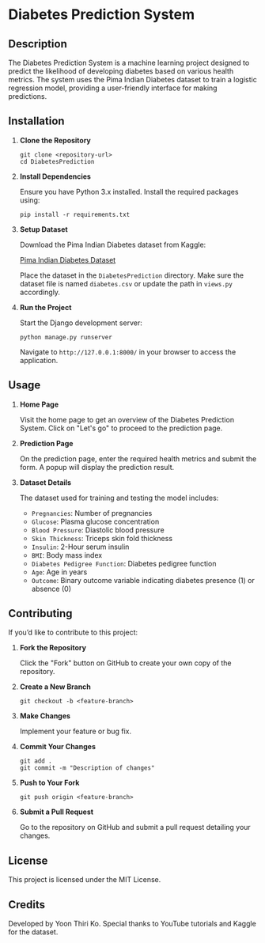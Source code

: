 # Diabetes Prediction System

## Description

The Diabetes Prediction System is a machine learning project designed to predict the likelihood of developing diabetes based on various health metrics. The system uses the Pima Indian Diabetes dataset to train a logistic regression model, providing a user-friendly interface for making predictions.

## Installation

1. **Clone the Repository**

   ```
   git clone <repository-url>
   cd DiabetesPrediction
   ```

2. **Install Dependencies**

   Ensure you have Python 3.x installed. Install the required packages using:

   ```
   pip install -r requirements.txt
   ```

3. **Setup Dataset**

   Download the Pima Indian Diabetes dataset from Kaggle:

   [Pima Indian Diabetes Dataset](https://www.kaggle.com/uciml/pima-indians-diabetes-database)

   Place the dataset in the `DiabetesPrediction` directory. Make sure the dataset file is named `diabetes.csv` or update the path in `views.py` accordingly.

4. **Run the Project**

   Start the Django development server:

   ```
   python manage.py runserver
   ```

   Navigate to `http://127.0.0.1:8000/` in your browser to access the application.

## Usage

1. **Home Page**

   Visit the home page to get an overview of the Diabetes Prediction System. Click on "Let's go" to proceed to the prediction page.

2. **Prediction Page**

   On the prediction page, enter the required health metrics and submit the form. A popup will display the prediction result.

3. **Dataset Details**

   The dataset used for training and testing the model includes:

   - `Pregnancies`: Number of pregnancies
   - `Glucose`: Plasma glucose concentration
   - `Blood Pressure`: Diastolic blood pressure
   - `Skin Thickness`: Triceps skin fold thickness
   - `Insulin`: 2-Hour serum insulin
   - `BMI`: Body mass index
   - `Diabetes Pedigree Function`: Diabetes pedigree function
   - `Age`: Age in years
   - `Outcome`: Binary outcome variable indicating diabetes presence (1) or absence (0)

## Contributing

If you’d like to contribute to this project:

1. **Fork the Repository**

   Click the "Fork" button on GitHub to create your own copy of the repository.

2. **Create a New Branch**

   ```
   git checkout -b <feature-branch>
   ```

3. **Make Changes**

   Implement your feature or bug fix.

4. **Commit Your Changes**

   ```
   git add .
   git commit -m "Description of changes"
   ```

5. **Push to Your Fork**

   ```
   git push origin <feature-branch>
   ```

6. **Submit a Pull Request**

   Go to the repository on GitHub and submit a pull request detailing your changes.

## License

This project is licensed under the MIT License.

## Credits

Developed by Yoon Thiri Ko. Special thanks to YouTube tutorials and Kaggle for the dataset.

